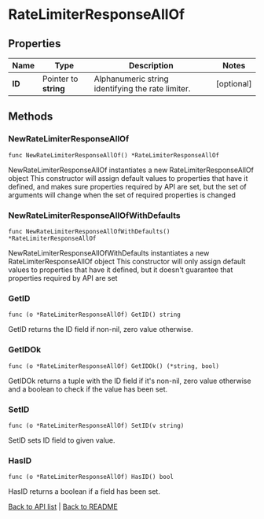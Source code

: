 # RateLimiterResponseAllOf

## Properties

Name | Type | Description | Notes
------------ | ------------- | ------------- | -------------
**ID** | Pointer to **string** | Alphanumeric string identifying the rate limiter. | [optional] 

## Methods

### NewRateLimiterResponseAllOf

`func NewRateLimiterResponseAllOf() *RateLimiterResponseAllOf`

NewRateLimiterResponseAllOf instantiates a new RateLimiterResponseAllOf object
This constructor will assign default values to properties that have it defined,
and makes sure properties required by API are set, but the set of arguments
will change when the set of required properties is changed

### NewRateLimiterResponseAllOfWithDefaults

`func NewRateLimiterResponseAllOfWithDefaults() *RateLimiterResponseAllOf`

NewRateLimiterResponseAllOfWithDefaults instantiates a new RateLimiterResponseAllOf object
This constructor will only assign default values to properties that have it defined,
but it doesn't guarantee that properties required by API are set

### GetID

`func (o *RateLimiterResponseAllOf) GetID() string`

GetID returns the ID field if non-nil, zero value otherwise.

### GetIDOk

`func (o *RateLimiterResponseAllOf) GetIDOk() (*string, bool)`

GetIDOk returns a tuple with the ID field if it's non-nil, zero value otherwise
and a boolean to check if the value has been set.

### SetID

`func (o *RateLimiterResponseAllOf) SetID(v string)`

SetID sets ID field to given value.

### HasID

`func (o *RateLimiterResponseAllOf) HasID() bool`

HasID returns a boolean if a field has been set.


[Back to API list](../README.md#documentation-for-api-endpoints) | [Back to README](../README.md)
